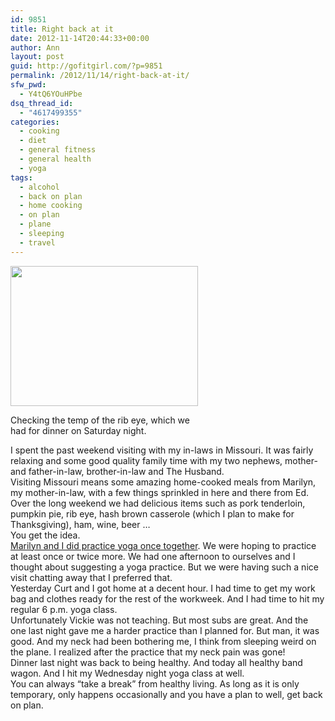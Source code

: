 ```yaml
---
id: 9851
title: Right back at it
date: 2012-11-14T20:44:33+00:00
author: Ann
layout: post
guid: http://gofitgirl.com/?p=9851
permalink: /2012/11/14/right-back-at-it/
sfw_pwd:
  - Y4tQ6YOuHPbe
dsq_thread_id:
  - "4617499355"
categories:
  - cooking
  - diet
  - general fitness
  - general health
  - yoga
tags:
  - alcohol
  - back on plan
  - home cooking
  - on plan
  - plane
  - sleeping
  - travel
---
```

<div id="attachment_9852" style="width: 310px" class="wp-caption alignleft">
  <a href="http://gofitgirl.com/?attachment_id=9852" rel="attachment wp-att-9852"><img class="size-medium wp-image-9852" title="ribeye" src="http://gofitgirl.com/wp-content/uploads/2012/11/ribeye-300x224.jpg" alt="" width="300" height="224" /></a>
  
  <p class="wp-caption-text">
    Checking the temp of the rib eye, which we had for dinner on Saturday night.
  </p>
</div>

  
I spent the past weekend visiting with my in-laws in Missouri. It was fairly relaxing and some good quality family time with my two nephews, mother- and father-in-law, brother-in-law and The Husband.  
Visiting Missouri means some amazing home-cooked meals from Marilyn, my mother-in-law, with a few things sprinkled in here and there from Ed.  
Over the long weekend we had delicious items such as pork tenderloin, pumpkin pie, rib eye, hash brown casserole (which I plan to make for Thanksgiving), ham, wine, beer &#8230;  
You get the idea.  
[Marilyn and I did practice yoga once together](http://gofitgirl.com/?p=9844). We were hoping to practice at least once or twice more. We had one afternoon to ourselves and I thought about suggesting a yoga practice. But we were having such a nice visit chatting away that I preferred that.  
Yesterday Curt and I got home at a decent hour. I had time to get my work bag and clothes ready for the rest of the workweek. And I had time to hit my regular 6 p.m. yoga class.  
Unfortunately Vickie was not teaching. But most subs are great. And the one last night gave me a harder practice than I planned for. But man, it was good. And my neck had been bothering me, I think from sleeping weird on the plane. I realized after the practice that my neck pain was gone!  
Dinner last night was back to being healthy. And today all healthy band wagon. And I hit my Wednesday night yoga class at well.  
You can always &#8220;take a break&#8221; from healthy living. As long as it is only temporary, only happens occasionally and you have a plan to well, get back on plan.